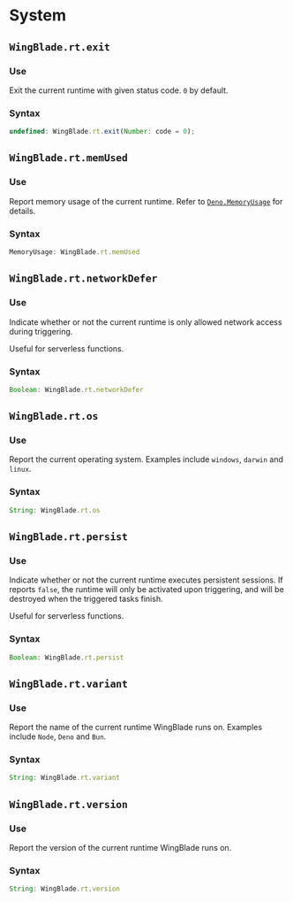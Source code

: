 # System
## `WingBlade.rt.exit`
### Use
Exit the current runtime with given status code. `0` by default.

### Syntax
```js
undefined: WingBlade.rt.exit(Number: code = 0);
```

## `WingBlade.rt.memUsed`
### Use
Report memory usage of the current runtime. Refer to [`Deno.MemoryUsage`](https://deno.land/api?s=Deno.MemoryUsage) for details.

### Syntax
```js
MemoryUsage: WingBlade.rt.memUsed
```

## `WingBlade.rt.networkDefer`
### Use
Indicate whether or not the current runtime is only allowed network access during triggering.

Useful for serverless functions.

### Syntax
```js
Boolean: WingBlade.rt.networkDefer
```

## `WingBlade.rt.os`
### Use
Report the current operating system. Examples include `windows`, `darwin` and `linux`.

### Syntax
```js
String: WingBlade.rt.os
```

## `WingBlade.rt.persist`
### Use
Indicate whether or not the current runtime executes persistent sessions. If reports `false`, the runtime will only be activated upon triggering, and will be destroyed when the triggered tasks finish.

Useful for serverless functions.

### Syntax
```js
Boolean: WingBlade.rt.persist
```

## `WingBlade.rt.variant`
### Use
Report the name of the current runtime WingBlade runs on. Examples include `Node`, `Deno` and `Bun`.

### Syntax
```js
String: WingBlade.rt.variant
```

## `WingBlade.rt.version`
### Use
Report the version of the current runtime WingBlade runs on.

### Syntax
```js
String: WingBlade.rt.version
```